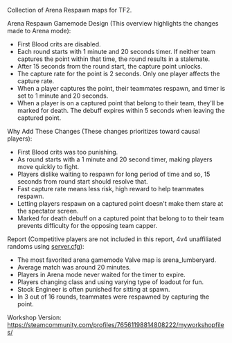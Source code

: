 Collection of Arena Respawn maps for TF2.

Arena Respawn Gamemode Design (This overview highlights the changes made to Arena mode):

- First Blood crits are disabled.
- Each round starts with 1 minute and 20 seconds timer. If neither team captures the point within that time, the round results in a stalemate.
- After 15 seconds from the round start, the capture point unlocks.
- The capture rate for the point is 2 seconds. Only one player affects the capture rate.
- When a player captures the point, their teammates respawn, and timer is set to 1 minute and 20 seconds.
- When a player is on a captured point that belong to their team, they'll be marked for death. The debuff expires within 5 seconds when leaving the captured point.
  
Why Add These Changes (These changes prioritizes toward causal players):
- First Blood crits was too punishing.
- As round starts with a 1 minute and 20 second timer, making players move quickly to fight.
- Players dislike waiting to respawn for long period of time and so, 15 seconds from round start should resolve that.
- Fast capture rate means less risk, high reward to help teammates respawn.
- Letting players respawn on a captured point doesn't make them stare at the spectator screen.
- Marked for death debuff on a captured point that belong to to their team prevents difficulty for the opposing team capper.

Report (Competitive players are not included in this report, 4v4 unaffiliated randoms using [server.cfg](https://github.com/arena-respawn/arenares-cfg/blob/main/cfg/server.cfg)):
- The most favorited arena gamemode Valve map is arena_lumberyard.
- Average match was around 20 minutes.
- Players in Arena mode never waited for the timer to expire.
- Players changing class and using varying type of loadout for fun.
- Stock Engineer is often punished for sitting at spawn.
- In 3 out of 16 rounds, teammates were respawned by capturing the point.
  
Workshop Version: https://steamcommunity.com/profiles/76561198814808222/myworkshopfiles/

